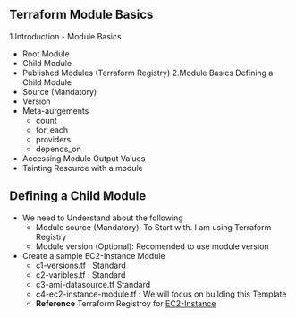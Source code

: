 ## Terraform Module Basics
1.Introduction - Module Basics
- Root Module
- Child Module
- Published Modules (Terraform Registry)
2.Module Basics Defining a Child Module
- Source (Mandatory)
- Version
- Meta-aurgements 
    - count 
    - for_each
    - providers
    - depends_on
- Accessing Module Output Values
- Tainting Resource with a module
## Defining a Child Module 
- We need to Understand about the following
    - Module source (Mandatory): To Start with. I am using Terraform Registry
    - Module version (Optional): Recomended to use module version
- Create a sample EC2-Instance Module
    - c1-versions.tf : Standard
    - c2-varibles.tf : Standard
    - c3-ami-datasource.tf Standard
    - c4-ec2-instance-module.tf : We will focus on building this Template
    - **Reference** Terraform Registroy for [EC2-Instance](https://registry.terraform.io/modules/terraform-aws-modules/ec2-instance/aws/latest)